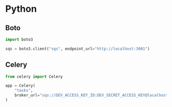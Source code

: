 # Python

## Boto

``` py
import boto3

sqs = boto3.client("sqs", endpoint_url="http://localhost:3001")
```
## Celery

``` py
from celery import Celery

app = Celery(
    "tasks",
    broker_url="sqs://DEV_ACCESS_KEY_ID:DEV_SECRET_ACCESS_KEY@localhost:3001",
)
```